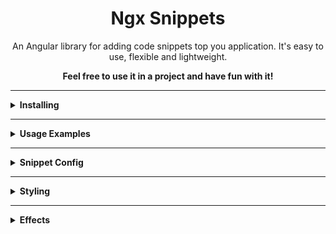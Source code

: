 <div align="center">
  <!-- <img height="60" src="https://img.icons8.com/color/344/javascript.png"> -->
  <h1>Ngx Snippets</h1>
</div>

<p align="center">
An Angular library for adding code snippets top you application. It's easy to use, flexible and lightweight.
</p>

<p align="center"><b>Feel free to use it in a project and have fun with it!<b></p>

---

<details><summary><b>Installing</b></summary>
<p>
To add the library to your project run the following command from the root of the project:

```bash
npm install @omnidyon/ngx-snippets
```

</p>
</details>

---

<details><summary><b>Usage Examples</b></summary>
<p>
You can use the snippets in two ways.

Ether by passing it a snippet config array (see: SnippetConfig):

```javascript
<omni-snippets [snippets]="[exampleSnippets[0]]"></omni-snippets>
```

Or by providing the snippet in a template:

```javascript
  <omni-snippets >
    <ng-template>
      {{`import { SomeClass } from 'some-file';\nexport class SomeOtherClass {\n\tproperty = 0\n\n\tdoSomething() {\n\t\treturn "did it";\n\t}\n}`}}
    </ng-template>
  </omni-snippets>
```

> [!NOTE]  
> When providing a snippet in a template make sure that proper new liner(\n), tab(\t) indentation are provided
> as ngx snippets does not format the code, instead it provides code token recognition and styling.
> so code formatting is on the developer to handle.

</p>
</details>

---

<details><summary><b>Snippet Config</b></summary>
<p>

SnippetConfig is an interface defining snippets configuration

```javascript
interface SnippetConfig {
  template: string;
  format: "JavaScript" | "TypeScript" | "HTML" | "CSS";
}
```

Config Example:

```javascript
{
    template: `
/**
 *  Comment example
 */

import { Component } from '@angular/core';

@Component({
    selector: 'app-root',
    imports: [],
    template: \`
        <h1>Hello world!</h1>
    \`,
    styleUrls: ['./app.component.css'],
})

// Comment example
export class AppComponent {
    title = 'homes';
}
`,
    format: 'TypeScript',
}
```

</p>
</details>

---

<details><summary><b>Styling</b></summary>
<p>
When installed the snippets will come in a default style.

But you we can custom style them simply by defining desired values.

Here is a list of values we can change to custom style and there meanings

| Variable Name                     | Meaning                           | Default value |
| --------------------------------- | --------------------------------- | ------------- |
| --snippet-font-size               | font size of the code             | 13px          |
| --snippets-header-font-size       | header tab font size              | 12px          |
| --snippet-letter-spacing          | code letter spacing               | 1px           |
| --snippet-border-radius           | snippet corner radius             | 5px           |
| --snippet-tab-border-radius       | lower corner radius for tabs      | 2px           |
| --snippets-gutter-width           | number lines width                | 72px          |
| --snippets-scrollbar-width        | scroll bar vertical width         | 5px           |
| --snippets-scrollbar-height       | scroll bar horizontal width       | 5px           |
| --snippet-background-color        | main background color             | #202836     |
| --snippet-header-background-color | header background color           | #1a212b     |
| --snippet-header-text-color       | header text color                 | #61789e     |
| --number-line-highlight-color     | color of the number when selected | #38e9ae     |
| --number-line-hover-color         | color of the number when hovered  | #07cc8a     |
| --ka-token-color                  | Keyword group A color             | #e1955d     |
| --kb-token-color                  | Keyword group B color             | #ff8c5f     |
| --kc-token-color                  | Keyword group C color             | #22e2b8     |
| --quoted-token-color              | quotes and quoted text color      | #34ec71     |
| --data-token-color                | color of data type tokens         | #a98adf     |
| --function-token-color            | color of function names           | #44b7ff     |
| --separator-token-color           | color of , : ;                    | #676e70     |
| --property-token-color            | property name token color         | #ff8c5f     |
| --operator-token-color            | color of operator tokens          | #f8c49e     |
| --parameter-token-color           | color of parameter tokens         | #f371a6     |
| --var-token-color                 | color of variable tokens          | #cfddd2     |
| --comment-token-color             | color of comments                 | gray          |
| --text-token-color                | color of remaining tokens         | lightgray     |
| --element-token-color             | html element name color           | salmon        |
| --attribute-color                 | html attribute color              | #ffd255     |
| --special-char-token-color        | special charter color             | #4cdaab     |
| --check-icon-color                | color of check icon               | #38e9ae     |
| --copy-icon-path                  | svg path for the copy icon        | --            |
| --check-icon-path                 | svg path for the check icon       | --            |
| --snippet-font                    | fonts                             | Ubuntu        |

</p>
</details>

---

<details><summary><b>Effects</b></summary>
<p>
Ngx Snippets comes with prebuilt effects for you use:

Example

```javascript
  <omni-snippets
    [snippets]="exampleSnippets"
    backlight="backlight-RGB"
  ></omni-snippets>
```

</p>
</details>
